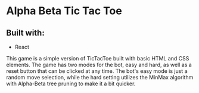 <h1>Alpha Beta Tic Tac Toe</h1>
<h2>Built with: </h2>
    <ul>
        <li>React</li>
    </ul>
<p>
    This game is a simple version of TicTacToe built with basic HTML and CSS elements.
    The game has two modes for the bot, easy and hard, as well as a reset button that can be clicked at any time. The bot's easy mode is just a random move selection, while the hard setting utilizes the MinMax algorithm with Alpha-Beta tree pruning to make it a bit quicker.
</p>